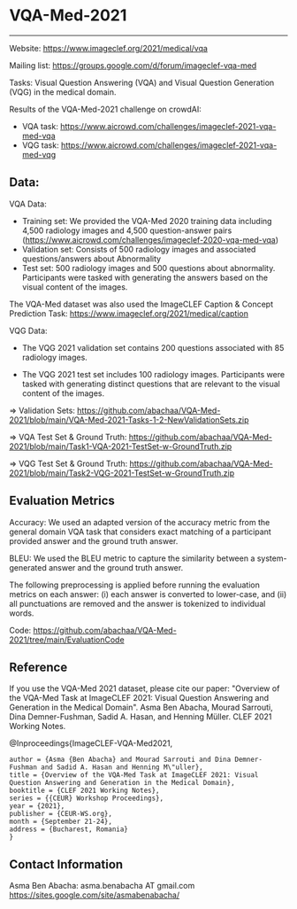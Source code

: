 # VQA-Med-2021
-------------

Website: https://www.imageclef.org/2021/medical/vqa 

Mailing list: https://groups.google.com/d/forum/imageclef-vqa-med

Tasks: Visual Question Answering (VQA) and Visual Question Generation (VQG) in the medical domain. 

Results of the VQA-Med-2021 challenge on crowdAI: 

- VQA task: https://www.aicrowd.com/challenges/imageclef-2021-vqa-med-vqa 
- VQG task: https://www.aicrowd.com/challenges/imageclef-2021-vqa-med-vqg


Data: 
--------------

VQA Data:  
- Training set: We provided the VQA-Med 2020 training data including 4,500 radiology images and 4,500 question-answer pairs (https://www.aicrowd.com/challenges/imageclef-2020-vqa-med-vqa) 
- Validation set: Consists of 500 radiology images and associated questions/answers about Abnormality  
- Test set: 500 radiology images and 500 questions about abnormality. Participants were tasked with generating the answers based on the visual content of the images.  

The VQA-Med dataset was also used the ImageCLEF Caption & Concept Prediction Task: https://www.imageclef.org/2021/medical/caption 

VQG Data:
- The VQG 2021 validation set contains 200 questions associated with 85 radiology images. 

- The VQG 2021 test set includes 100 radiology images. Participants were tasked with generating distinct questions that are relevant to the visual content of the images. 

=> Validation Sets: https://github.com/abachaa/VQA-Med-2021/blob/main/VQA-Med-2021-Tasks-1-2-NewValidationSets.zip

=> VQA Test Set & Ground Truth: https://github.com/abachaa/VQA-Med-2021/blob/main/Task1-VQA-2021-TestSet-w-GroundTruth.zip 

=> VQG Test Set & Ground Truth: https://github.com/abachaa/VQA-Med-2021/blob/main/Task2-VQG-2021-TestSet-w-GroundTruth.zip 

Evaluation Metrics
------------------

Accuracy: We used an adapted version of the accuracy metric from the general domain VQA task that considers exact matching of a participant provided answer and the ground truth answer.

BLEU: We used the BLEU metric to capture the similarity between a system-generated answer and the ground truth answer. 

The following preprocessing is applied before running the evaluation metrics on each answer: (i) each answer is converted to lower-case, and (ii) all punctuations are removed and the answer is tokenized to individual words. 

Code: https://github.com/abachaa/VQA-Med-2021/tree/main/EvaluationCode 

Reference
----------

If you use the VQA-Med 2021 dataset, please cite our paper: "Overview of the VQA-Med Task at ImageCLEF 2021: Visual Question Answering and Generation in the Medical Domain". 
Asma Ben Abacha, Mourad Sarrouti, Dina Demner-Fushman, Sadid A. Hasan, and Henning Müller. CLEF 2021 Working Notes. 

@Inproceedings{ImageCLEF-VQA-Med2021,

    author = {Asma {Ben Abacha} and Mourad Sarrouti and Dina Demner-Fushman and Sadid A. Hasan and Henning M\"uller},
    title = {Overview of the VQA-Med Task at ImageCLEF 2021: Visual Question Answering and Generation in the Medical Domain},
    booktitle = {CLEF 2021 Working Notes},
    series = {{CEUR} Workshop Proceedings},
    year = {2021},
    publisher = {CEUR-WS.org},
    month = {September 21-24},
    address = {Bucharest, Romania} 
    }
    
     
Contact Information
--------------------

Asma Ben Abacha: asma.benabacha AT gmail.com   https://sites.google.com/site/asmabenabacha/ 
